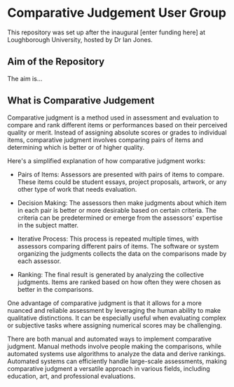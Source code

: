 # Comparative Judgement User Group

This repository was set up after the inaugural [enter funding here] at Loughborough University, hosted by Dr Ian Jones.


## Aim of the Repository

The aim is...

## What is Comparative Judgement

Comparative judgment is a method used in assessment and evaluation to compare and rank different items or performances based on their perceived quality or merit. Instead of assigning absolute scores or grades to individual items, comparative judgment involves comparing pairs of items and determining which is better or of higher quality.

Here's a simplified explanation of how comparative judgment works:

- Pairs of Items: Assessors are presented with pairs of items to compare. These items could be student essays, project proposals, artwork, or any other type of work that needs evaluation.

- Decision Making: The assessors then make judgments about which item in each pair is better or more desirable based on certain criteria. The criteria can be predetermined or emerge from the assessors' expertise in the subject matter.

- Iterative Process: This process is repeated multiple times, with assessors comparing different pairs of items. The software or system organizing the judgments collects the data on the comparisons made by each assessor.

- Ranking: The final result is generated by analyzing the collective judgments. Items are ranked based on how often they were chosen as better in the comparisons.

One advantage of comparative judgment is that it allows for a more nuanced and reliable assessment by leveraging the human ability to make qualitative distinctions. It can be especially useful when evaluating complex or subjective tasks where assigning numerical scores may be challenging.

There are both manual and automated ways to implement comparative judgment. Manual methods involve people making the comparisons, while automated systems use algorithms to analyze the data and derive rankings. Automated systems can efficiently handle large-scale assessments, making comparative judgment a versatile approach in various fields, including education, art, and professional evaluations.

